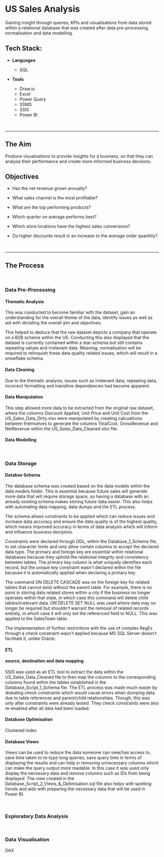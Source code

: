 # US Sales Analysis
Gaining insight through queries, KPIs and visualisations from data stored within a relational database that was created after data pre-processing, normalisation and data modelling.

## Tech Stack:
* **Languages**
  
  - SQL
    
* **Tools**
    
  - Draw.io
  - Excel
  - Power Query
  - SSMS
  - SSIS
  - Power BI
<br/>

___

## The Aim
Produce visualisations to provide insights for a business, so that they can analyse their performance and create more informed business decisons.

## Objectives
- Has the net revenue grown annually?

- What sales channel is the most profitable?

- What are the top performing products?

- Which quarter on average performs best?

- Which store locations have the highest sales conversions?

- Do higher discounts result in an increase to the average order quantitiy?
<br/>

___

## The Process

<br/>

### Data Pre-Processing


#### Thematic Analysis

This was conducted to become familiar with the dataset, gain an understanding for the overall theme of the data, identify issues as well as aid with dictating the overall aim and objectives.  

This helped to deduce that the raw dataset depicts a company that operate on a B2B scheme within the US. Conducting this also displayed that the dataset is currently  contained within a star-schema but still contains repeating values and irrelevant data. Meaning, normalisation will be required to relinquish these data quality related issues, which will result in a snowflake schema.

#### Data Cleaning

Due to the thematic analysis, issues such as irrelevant data, repeating data, incorrect formatting and transitive dependencies had become apparent. 

#### Data Manipulation

This step allowed more data to be extracted from the original raw dataset, where the columns Discount Applied, Unit Price and Unit Cost from the US_Sales_Data_Dirty.xlsx were manipulated by creating calcualtions between themselves to generate the columns TotalCost, GrossRevenue and NetRevenue within the US_Sales_Data_Cleaned.xlsx file.

#### Data Modelling


<br/>

### Data Storage

#### Databse Schema

The database schema was created based on the data models within the data models folder. This is essential because future sales will generate more data that will require storage space, so having a database with an already existing schema makes storing future data easier. This also helps with automating data mapping, data dumps and the ETL process. 

The schema allows constraints to be applied which can reduce issues and increase data accuracy and ensure the data quality is of the highest quality, which means improved accuracy in terms of data analysis which will inform and influence business decisions. 

Constraints were declared through DDL, within the Database_1_Schema file, to set character limits and only allow certain columns to accept the declared data type. The primary and foreign key are essential within relational databases because they uphold the relational integrity and consistency between tables. The primary key column is what uniquely identifies each record, but the unique key constraint wasn't declared within the file because it is automatically applied when declaring a primary key. 

The command ON DELETE CASCADE was on the foreign key for related tables that cannot exist without the parent table. For example, there is no point in storing data related stores within a city if the business no longer operates within that state, in which case this command will delete child tables/irrelevant data. ON DELETE SET NULL was used where data may no longer be required but shouldn't warrant the removal of related records entirely, in which case it will only set the referenced field to NULL. This was applied to the SalesTeam table. 

The implementation of further restrictions with the use of complex RegEx through a check constraint wasn't applied because MS SQL Server doesn't facilitate it, unlike Oracle.

#### ETL
#### source, destination and data mapping
SSIS was used as an ETL tool to extract the data within the US_Sales_Data_Cleaned file to then map the columns to the corresponding columns found within the tables established in the Database_Script_1_Schema file. The ETL process was made much easier by disbaling check constraints which would cause errors when dumping data due to table references and parent/child relationships. Though, this was only after constraints were already tested. They check constraints were also re-enabled after all data had been loaded.

#### Database Optimisation 

Clustered index

#### Database Views

Views can be used to reduce the data someone can view/has access to, save time taken to re-type long queries, save query time in terms of displaying the results and can help in removing unnecessary columns which can make the query output more readable. In this case it was used only display the necessary data and remove columns such as IDs from being displayed. The view created in the Database_Script_2_Views_&_Optimisation.sql file also helps with spotting trends and aids with preparing the necessary data that will be used in Power BI.

<br/>

### Exploratory Data Analysis

</br>

### Data Visualisation

DAX



